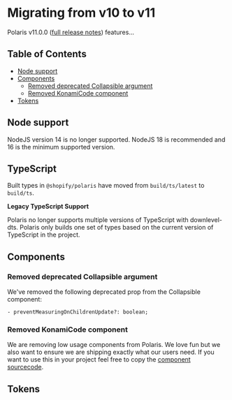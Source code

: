 # Migrating from v10 to v11

Polaris v11.0.0 ([full release notes](https://github.com/Shopify/polaris/releases/tag/v11.0.0)) features...

## Table of Contents

- [Node support](#node-support)
- [Components](#components)
  - [Removed deprecated Collapsible argument](#removed-deprecated-collapsible-argument)
  - [Removed KonamiCode component](#removed-konamicode-component)
- [Tokens](#tokens)

## Node support

NodeJS version 14 is no longer supported. NodeJS 18 is recommended and 16 is the minimum supported version.

## TypeScript

Built types in `@shopify/polaris` have moved from `build/ts/latest` to `build/ts`.

**Legacy TypeScript Support**

Polaris no longer supports multiple versions of TypeScript with downlevel-dts. Polaris only builds one set of types based on the current version of TypeScript in the project.

## Components

### Removed deprecated Collapsible argument

We've removed the following deprecated prop from the Collapsible component:

`- preventMeasuringOnChildrenUpdate?: boolean;`

### Removed KonamiCode component

We are removing low usage components from Polaris. We love fun but we also want to ensure we are shipping exactly what our users need. If you want to use this in your project feel free to copy the [component sourcecode](https://github.com/Shopify/polaris/blob/%40shopify/polaris%4010.24.0/polaris-react/src/components/KonamiCode/KonamiCode.tsx).

## Tokens

